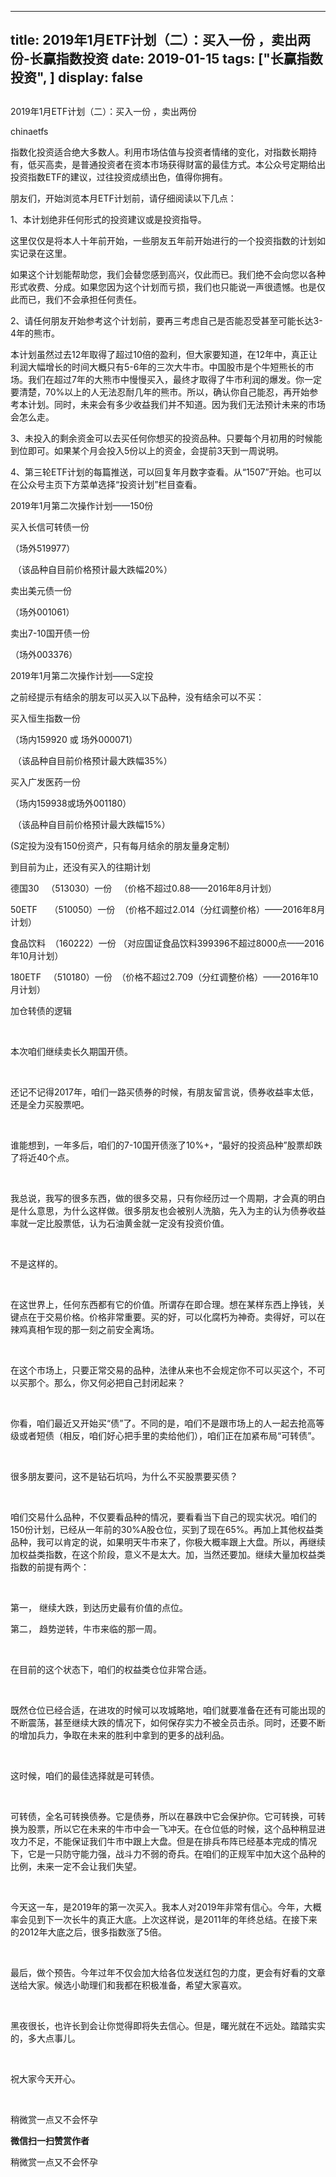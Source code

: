 
---
title:  2019年1月ETF计划（二）：买入一份 ，卖出两份-长赢指数投资
date: 2019-01-15
tags: ["长赢指数投资", ]
display: false
---


## 



2019年1月ETF计划（二）：买入一份 ，卖出两份




chinaetfs




指数化投资适合绝大多数人。利用市场估值与投资者情绪的变化，对指数长期持有，低买高卖，是普通投资者在资本市场获得财富的最佳方式。本公众号定期给出投资指数ETF的建议，过往投资成绩出色，值得你拥有。




<mpvoice frameborder="0" class="res_iframe js_editor_audio audio_iframe place_audio_area" src="/cgi-bin/readtemplate?t=tmpl/audio_tmpl&amp;name=The%20Escape&amp;play_length=03:05" isaac2="1" low_size="349.85" source_size="349.8" high_size="1450.95" name="The&nbsp;Escape" play_length="185000" voice_encode_fileid="MzIwMTIzNDMwNF8yNjUzNDA5MDQz"></mpvoice>





朋友们，开始浏览本月ETF计划前，请仔细阅读以下几点：



1、本计划绝非任何形式的投资建议或是投资指导。



这里仅仅是将本人十年前开始，一些朋友五年前开始进行的一个投资指数的计划如实记录在这里。



如果这个计划能帮助您，我们会替您感到高兴，仅此而已。我们绝不会向您以各种形式收费、分成。如果您因为这个计划而亏损，我们也只能说一声很遗憾。也是仅此而已，我们不会承担任何责任。



2、请任何朋友开始参考这个计划前，要再三考虑自己是否能忍受甚至可能长达3-4年的熊市。



本计划虽然过去12年取得了超过10倍的盈利，但大家要知道，在12年中，真正让利润大幅增长的时间大概只有5-6年的三次大牛市。中国股市是个牛短熊长的市场。我们在超过7年的大熊市中慢慢买入，最终才取得了牛市利润的爆发。你一定要清楚，70%以上的人无法忍耐几年的熊市。所以，确认你自己能忍，再开始参考本计划。同时，未来会有多少收益我们并不知道。因为我们无法预计未来的市场会怎么走。



3、未投入的剩余资金可以去买任何你想买的投资品种。只要每个月初用的时候能到位即可。如果某个月会投入5份以上的资金，会提前3天到一周说明。



4、第三轮ETF计划的每篇推送，可以回复年月数字查看。从“1507”开始。也可以在公众号主页下方菜单选择“投资计划”栏目查看。







2019年1月第二次操作计划——150份



买入长信可转债一份

（场外519977）

&nbsp;（该品种自目前价格预计最大跌幅20%）



卖出美元债一份

（场外001061）



卖出7-10国开债一份

（场外003376）









2019年1月第二次操作计划——S定投

之前经提示有结余的朋友可以买入以下品种，没有结余可以不买：





买入恒生指数一份

（场内159920&nbsp;或 场外000071）

&nbsp;（该品种自目前价格预计最大跌幅35%）



买入广发医药一份

（场内159938或场外001180）

&nbsp;（该品种自目前价格预计最大跌幅15%）





(S定投为没有150份资产，只有每月结余的朋友量身定制）







到目前为止，还没有买入的往期计划

德国30&nbsp;&nbsp; （513030）一份&nbsp;&nbsp; （价格不超过0.88——2016年8月计划）



50ETF&nbsp;&nbsp;&nbsp;&nbsp; （510050）一份&nbsp; （价格不超过2.014（分红调整价格）——2016年8月计划）

食品饮料&nbsp; （160222）一份 （对应国证食品饮料399396不超过8000点——2016年10月计划）

180ETF&nbsp;&nbsp; （510180）一份&nbsp; （价格不超过2.709（分红调整价格）——2016年10月计划）









加仓转债的逻辑

&nbsp;

本次咱们继续卖长久期国开债。

&nbsp;

还记不记得2017年，咱们一路买债券的时候，有朋友留言说，债券收益率太低，还是全力买股票吧。

&nbsp;

谁能想到，一年多后，咱们的7-10国开债涨了10%+，“最好的投资品种”股票却跌了将近40个点。

&nbsp;

我总说，我写的很多东西，做的很多交易，只有你经历过一个周期，才会真的明白是什么意思，为什么这样做。很多朋友也会被别人洗脑，先入为主的认为债券收益率就一定比股票低，认为石油黄金就一定没有投资价值。

&nbsp;

不是这样的。

&nbsp;

在这世界上，任何东西都有它的价值。所谓存在即合理。想在某样东西上挣钱，关键点在于交易价格。价格非常重要。买的好，可以化腐朽为神奇。卖得好，可以在辣鸡真相乍现的那一刻之前安全离场。

&nbsp;

在这个市场上，只要正常交易的品种，法律从来也不会规定你不可以买这个，不可以买那个。那么，你又何必把自己封闭起来？

&nbsp;

你看，咱们最近又开始买“债”了。不同的是，咱们不是跟市场上的人一起去抢高等级或者短债（相反，咱们好心把手里的卖给他们），咱们正在加紧布局“可转债”。

&nbsp;

很多朋友要问，这不是钻石坑吗，为什么不买股票要买债？

&nbsp;

咱们交易什么品种，不仅要看品种的情况，要看看当下自己的现实状况。咱们的150份计划，已经从一年前的30%A股仓位，买到了现在65%。再加上其他权益类品种，我可以肯定的说，如果明天牛市来了，你极大概率跟上大盘。所以，再继续加权益类指数，在这个阶段，意义不是太大。加，当然还要加。继续大量加权益类指数的前提有两个：

&nbsp;

第一， 继续大跌，到达历史最有价值的点位。

第二， 趋势逆转，牛市来临的那一周。

&nbsp;

在目前的这个状态下，咱们的权益类仓位非常合适。

&nbsp;

既然仓位已经合适，在进攻的时候可以攻城略地，咱们就要准备在还有可能出现的不断震荡，甚至继续大跌的情况下，如何保存实力不被全员击杀。同时，还要不断的增加兵力，争取在未来的胜利中拿到的更多的战利品。

&nbsp;

这时候，咱们的最佳选择就是可转债。

&nbsp;

可转债，全名可转换债券。它是债券，所以在暴跌中它会保护你。它可转换，可转换为股票，所以它在未来的牛市中会一飞冲天。在仓位低的时候，这个品种稍显进攻力不足，不能保证我们牛市中跟上大盘。但是在排兵布阵已经基本完成的情况下，它是一只防守能力强，战斗力不弱的奇兵。在咱们的正规军中加大这个品种的比例，未来一定不会让我们失望。

&nbsp;

今天这一车，是2019年的第一次买入。我本人对2019年非常有信心。今年，大概率会见到下一次长牛的真正大底。上次这样说，是2011年的年终总结。在接下来的2012年大底之后，很多指数涨了5倍。

&nbsp;

最后，做个预告。今年过年不仅会加大给各位发送红包的力度，更会有好看的文章送给大家。候选小助理们和我都在积极准备，希望大家喜欢。

&nbsp;

黑夜很长，也许长到会让你觉得即将失去信心。但是，曙光就在不远处。踏踏实实的，多大点事儿。

&nbsp;

祝大家今天开心。

&nbsp;













稍微赏一点又不会怀孕


**微信扫一扫赞赏作者**






稍微赏一点又不会怀孕








